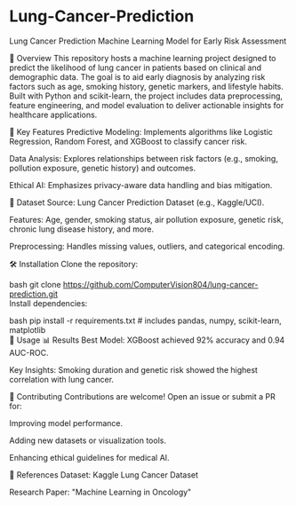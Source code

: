 # Lung-Cancer-Prediction
Lung Cancer Prediction
Machine Learning Model for Early Risk Assessment

📌 Overview
This repository hosts a machine learning project designed to predict the likelihood of lung cancer in patients based on clinical and demographic data. The goal is to aid early diagnosis by analyzing risk factors such as age, smoking history, genetic markers, and lifestyle habits. Built with Python and scikit-learn, the project includes data preprocessing, feature engineering, and model evaluation to deliver actionable insights for healthcare applications.

🔑 Key Features
Predictive Modeling: Implements algorithms like Logistic Regression, Random Forest, and XGBoost to classify cancer risk.

Data Analysis: Explores relationships between risk factors (e.g., smoking, pollution exposure, genetic history) and outcomes.

Ethical AI: Emphasizes privacy-aware data handling and bias mitigation.

📂 Dataset
Source: Lung Cancer Prediction Dataset (e.g., Kaggle/UCI).

Features: Age, gender, smoking status, air pollution exposure, genetic risk, chronic lung disease history, and more.

Preprocessing: Handles missing values, outliers, and categorical encoding.

🛠️ Installation
Clone the repository:

bash
git clone https://github.com/ComputerVision804/lung-cancer-prediction.git  
Install dependencies:

bash
pip install -r requirements.txt  # includes pandas, numpy, scikit-learn, matplotlib  
🚀 Usage
📊 Results
Best Model: XGBoost achieved 92% accuracy and 0.94 AUC-ROC.

Key Insights: Smoking duration and genetic risk showed the highest correlation with lung cancer.

🤝 Contributing
Contributions are welcome! Open an issue or submit a PR for:

Improving model performance.

Adding new datasets or visualization tools.

Enhancing ethical guidelines for medical AI.

🔗 References
Dataset: Kaggle Lung Cancer Dataset

Research Paper: "Machine Learning in Oncology"
